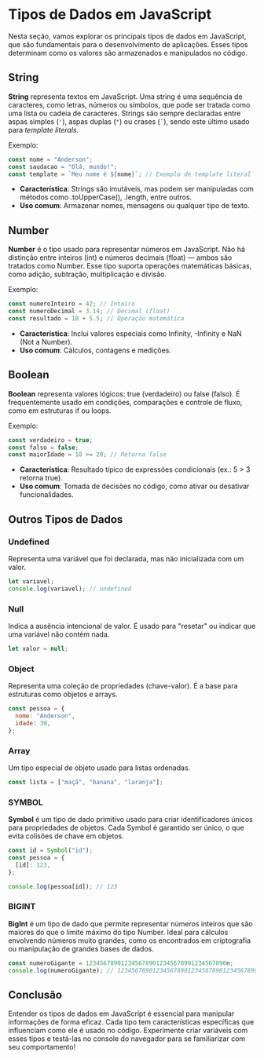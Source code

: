 # Tipos de Dados em JavaScript

Nesta seção, vamos explorar os principais tipos de dados em JavaScript, que são fundamentais para o desenvolvimento de aplicações. Esses tipos determinam como os valores são armazenados e manipulados no código.

## String

**String** representa textos em JavaScript. Uma string é uma sequência de caracteres, como letras, números ou símbolos, que pode ser tratada como uma lista ou cadeia de caracteres. Strings são sempre declaradas entre aspas simples (`'`), aspas duplas (`"`) ou crases (`` ` ``), sendo este último usado para _template literals_.

Exemplo:

```js
const nome = "Anderson";
const saudacao = "Olá, mundo!";
const template = `Meu nome é ${nome}`; // Exemplo de template literal
```

- **Característica**: Strings são imutáveis, mas podem ser manipuladas com métodos como .toUpperCase(), .length, entre outros.
- **Uso comum**: Armazenar nomes, mensagens ou qualquer tipo de texto.

## Number

**Number** é o tipo usado para representar números em JavaScript. Não há distinção entre inteiros (int) e números decimais (float) — ambos são tratados como Number. Esse tipo suporta operações matemáticas básicas, como adição, subtração, multiplicação e divisão.

Exemplo:

```js
const numeroInteiro = 42; // Inteiro
const numeroDecimal = 3.14; // Decimal (float)
const resultado = 10 + 5.5; // Operação matemática
```

- **Característica**: Inclui valores especiais como Infinity, -Infinity e NaN (Not a Number).
- **Uso comum**: Cálculos, contagens e medições.

## Boolean

**Boolean** representa valores lógicos: true (verdadeiro) ou false (falso). É frequentemente usado em condições, comparações e controle de fluxo, como em estruturas if ou loops.

Exemplo:

```js
const verdadeiro = true;
const falso = false;
const maiorIdade = 18 >= 20; // Retorna false
```

- **Característica**: Resultado típico de expressões condicionais (ex.: 5 > 3 retorna true).
- **Uso comum**: Tomada de decisões no código, como ativar ou desativar funcionalidades.

## Outros Tipos de Dados

### Undefined

Representa uma variável que foi declarada, mas não inicializada com um valor.

```js
let variavel;
console.log(variavel); // undefined
```

### Null

Indica a ausência intencional de valor. É usado para "resetar" ou indicar que uma variável não contém nada.

```js
let valor = null;
```

### Object

Representa uma coleção de propriedades (chave-valor). É a base para estruturas como objetos e arrays.

```js
const pessoa = {
  nome: "Anderson",
  idade: 30,
};
```

### Array

Um tipo especial de objeto usado para listas ordenadas.

```js
const lista = ["maçã", "banana", "laranja"];
```

### SYMBOL

**Symbol** é um tipo de dado primitivo usado para criar identificadores únicos para propriedades de objetos. Cada Symbol é garantido ser único, o que evita colisões de chave em objetos.

```js
const id = Symbol("id");
const pessoa = {
  [id]: 123,
};

console.log(pessoa[id]); // 123
```

### BIGINT

**BigInt** é um tipo de dado que permite representar números inteiros que são maiores do que o limite máximo do tipo Number. Ideal para cálculos envolvendo números muito grandes, como os encontrados em criptografia ou manipulação de grandes bases de dados.

```js
const numeroGigante = 1234567890123456789012345678901234567890n;
console.log(numeroGigante); // 1234567890123456789012345678901234567890n
```

## Conclusão

Entender os tipos de dados em JavaScript é essencial para manipular informações de forma eficaz. Cada tipo tem características específicas que influenciam como ele é usado no código. Experimente criar variáveis com esses tipos e testá-las no console do navegador para se familiarizar com seu comportamento!
